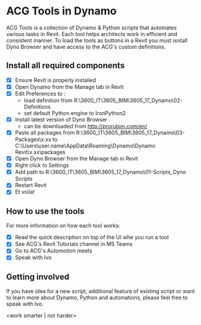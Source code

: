 # ACG Tools in Dynamo


ACG Tools is a collection of Dynamo & Python scripts that automates various tasks in Revit. Each tool helps architects work in efficient and consistent manner. To load the tools as buttons in a Revit you must isntall Dyno Browser and have access to the ACG's custom definitions.

## Install all required components

- [x] Ensure Revit is properly installed
- [x] Open Dynamo from the Manage tab in Revit
- [x] Edit Preferences to :
  - load definition from R:\3600_IT\3605_BIM\3605_17_Dynamo\02-Definitions
  - set default Python engine to IronPython2
- [x] Install latest version of Dyno Browser
  - can be downloaded from http://prorubim.com/en/
- [x] Paste all packages from R:\3600_IT\3605_BIM\3605_17_Dynamo\03-Packages\x.xx to
   C:\Users\user.name\AppData\Roaming\Dynamo\Dynamo Revit\x.xx\packages
- [x] Open Dyno Browser from the Manage tab in Revit
- [x] Right click to Settings
- [x] Add path to R:\3600_IT\3605_BIM\3605_17_Dynamo\01-Scripts\_Dyno Scripts
- [x] Restart Revit
- [x] Et voila!

## How to use the tools

For more information on how each tool works:
- [x] Read the quick description on top of the UI whe you run a tool
- [x] See ACG's Revit Tutorials channel in MS Teams
- [x] Go to ACG's Automotion meets
- [x] Speak with Ivo

## Getting involved

If you have idea for a new script, additional feature of existing script or want to learn more about Dynamo, Python and automations, please feel free to speak with Ivo.



<work smarter | not harder>
